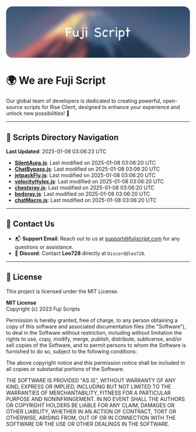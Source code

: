 ![Banner](.github/b.webp)

# 🌍 **We are Fuji Script**

Our global team of developers is dedicated to creating powerful, open-source scripts for Rise Client, designed to enhance your experience and unlock new possibilities! 🌟

---
<!-- SCRIPTS_NAVIGATION_START -->
## 📂 **Scripts Directory Navigation**

**Last Updated**: 2025-01-08 03:06:23 UTC

- **[SilentAura.js](scripts/SilentAura.js)**: Last modified on 2025-01-08 03:06:20 UTC
- **[ChatBypass.js](scripts/ChatBypass.js)**: Last modified on 2025-01-08 03:06:20 UTC
- **[jetpackFly.js](scripts/jetpackFly.js)**: Last modified on 2025-01-08 03:06:20 UTC
- **[velocityHylex.js](scripts/velocityHylex.js)**: Last modified on 2025-01-08 03:06:20 UTC
- **[chestxray.js](scripts/chestxray.js)**: Last modified on 2025-01-08 03:06:20 UTC
- **[bedxray.js](scripts/bedxray.js)**: Last modified on 2025-01-08 03:06:20 UTC
- **[chatMacro.js](scripts/chatMacro.js)**: Last modified on 2025-01-08 03:06:20 UTC

<!-- SCRIPTS_NAVIGATION_END -->

---

## 💬 **Contact Us**  
- 📬 **Support Email**: Reach out to us at [support@fujiscript.com](mailto:support@fujiscript.com) for any questions or assistance.  
- 💬 **Discord**: Contact **Leo728** directly at `Discord@leo728`.

---

## 📜 **License**

This project is licensed under the MIT License.  

**MIT License**  
Copyright (c) 2023 Fuji Scripts  

Permission is hereby granted, free of charge, to any person obtaining a copy of this software and associated documentation files (the "Software"), to deal in the Software without restriction, including without limitation the rights to use, copy, modify, merge, publish, distribute, sublicense, and/or sell copies of the Software, and to permit persons to whom the Software is furnished to do so, subject to the following conditions:  

The above copyright notice and this permission notice shall be included in all copies or substantial portions of the Software.  

THE SOFTWARE IS PROVIDED "AS IS", WITHOUT WARRANTY OF ANY KIND, EXPRESS OR IMPLIED, INCLUDING BUT NOT LIMITED TO THE WARRANTIES OF MERCHANTABILITY, FITNESS FOR A PARTICULAR PURPOSE AND NONINFRINGEMENT. IN NO EVENT SHALL THE AUTHORS OR COPYRIGHT HOLDERS BE LIABLE FOR ANY CLAIM, DAMAGES OR OTHER LIABILITY, WHETHER IN AN ACTION OF CONTRACT, TORT OR OTHERWISE, ARISING FROM, OUT OF OR IN CONNECTION WITH THE SOFTWARE OR THE USE OR OTHER DEALINGS IN THE SOFTWARE.  
